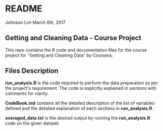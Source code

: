 README
================
Johnson Lim
March 6th, 2017

Getting and Cleaning Data - Course Project
------------------------------------------

This repo contains the R code and documentation files for the course project for "Getting and Cleaning Data" by Coursera.

Files Description
-----------------

**run\_analysis.R** is the code required to perform the data preparation as per the project's requirement. The code is explicitly explained in sections with comments for clarity.

**CodeBook.md** contains all the detailed description of the list of variables defined and the detailed explanation of each sections in **run\_analysis.R**.

**averaged\_data.txt** is the desired output by running the **run\_analysis.R** code on the given dataset.
